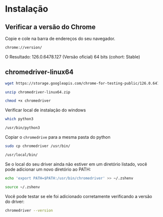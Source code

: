 # Instalação

## Verificar a versão do Chrome

Copie e cole na barra de endereços do seu navegador.

```bash
chrome://version/
```
O Resultado: 126.0.6478.127 (Versão oficial) 64 bits (cohort: Stable) 

## chromedriver-linux64

```bash
wget https://storage.googleapis.com/chrome-for-testing-public/126.0.6478.126/linux64/chromedriver-linux64.zip

unzip chromedriver-linux64.zip

chmod +x chromedriver
```

Verificar local de instalação do windows

```bash
which python3

/usr/bin/python3
```

Copiar o `chromedrive` para a mesma pasta do python

```bash
sudo cp chromedriver /usr/bin/

/usr/local/bin/
```

Se o local do seu driver ainda não estiver em um diretório listado, você pode adicionar um novo diretório ao PATH:

```bash
echo 'export PATH=$PATH:/usr/bin/chromedriver' >> ~/.zshenv

source ~/.zshenv
```

Você pode testar se ele foi adicionado corretamente verificando a versão do driver:

```bash
chromedriver --version
```